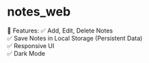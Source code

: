 # notes_web
📌 Features: ✅ Add, Edit, Delete Notes  <br>✅ Save Notes in Local Storage (Persistent Data)<br> ✅ Responsive UI <br>✅ Dark Mode
